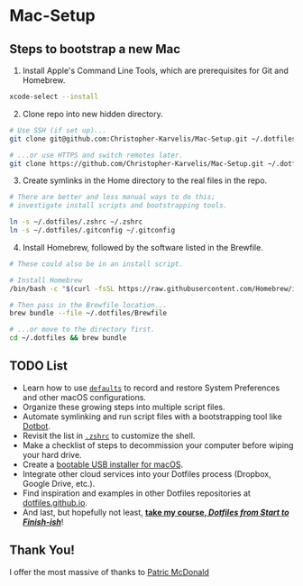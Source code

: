 # Mac-Setup

## Steps to bootstrap a new Mac

1. Install Apple's Command Line Tools, which are prerequisites for Git and Homebrew.

```zsh
xcode-select --install
```


2. Clone repo into new hidden directory.

```zsh
# Use SSH (if set up)...
git clone git@github.com:Christopher-Karvelis/Mac-Setup.git ~/.dotfiles

# ...or use HTTPS and switch remotes later.
git clone https://github.com/Christopher-Karvelis/Mac-Setup.git ~/.dotfiles
```


3. Create symlinks in the Home directory to the real files in the repo.

```zsh
# There are better and less manual ways to do this;
# investigate install scripts and bootstrapping tools.

ln -s ~/.dotfiles/.zshrc ~/.zshrc
ln -s ~/.dotfiles/.gitconfig ~/.gitconfig
```


4. Install Homebrew, followed by the software listed in the Brewfile.

```zsh
# These could also be in an install script.

# Install Homebrew
/bin/bash -c "$(curl -fsSL https://raw.githubusercontent.com/Homebrew/install/HEAD/install.sh)"

# Then pass in the Brewfile location...
brew bundle --file ~/.dotfiles/Brewfile

# ...or move to the directory first.
cd ~/.dotfiles && brew bundle
```


## TODO List

- Learn how to use [`defaults`](https://macos-defaults.com/#%F0%9F%99%8B-what-s-a-defaults-command) to record and restore System Preferences and other macOS configurations.
- Organize these growing steps into multiple script files.
- Automate symlinking and run script files with a bootstrapping tool like [Dotbot](https://github.com/anishathalye/dotbot).
- Revisit the list in [`.zshrc`](.zshrc) to customize the shell.
- Make a checklist of steps to decommission your computer before wiping your hard drive.
- Create a [bootable USB installer for macOS](https://support.apple.com/en-us/HT201372).
- Integrate other cloud services into your Dotfiles process (Dropbox, Google Drive, etc.).
- Find inspiration and examples in other Dotfiles repositories at [dotfiles.github.io](https://dotfiles.github.io/).
- And last, but hopefully not least, [**take my course, *Dotfiles from Start to Finish-ish***](https://www.udemy.com/course/dotfiles-from-start-to-finish-ish/?referralCode=445BE0B541C48FE85276 "Learn Dotfiles from Start to Finish-ish on Udemy"
)!

## Thank You!

I offer the most massive of thanks to [Patric McDonald](https://github.com/eieioxyz/Beyond-Dotfiles-in-100-Seconds/blob/master/README.md) 
